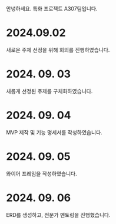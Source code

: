 안녕하세요. 특화 프로젝트 A307팀입니다.

# 2024.09.02
새로운 주제 선정을 위해 회의를 진행하였습니다.

# 2024. 09. 03
새롭게 선정된 주제를 구체화하였습니다.

# 2024. 09. 04
MVP 제작 및 기능 명세서를 작성하였습니다.

# 2024. 09. 05
와이어 프레임을 작성하였습니다.

# 2024. 09. 06
ERD를 생성하고, 전문가 멘토링을 진행했습니다.
